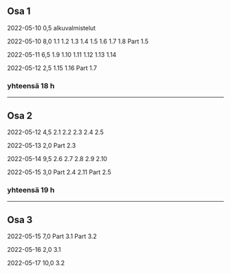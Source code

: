 ## Osa 1
2022-05-10  0,5 alkuvalmistelut

2022-05-10  8,0 1.1 1.2 1.3 1.4 1.5 1.6 1.7 1.8 Part 1.5

2022-05-11  6,5 1.9 1.10 1.11 1.12 1.13 1.14

2022-05-12  2,5 1.15 1.16 Part 1.7

### yhteensä 18 h

---

## Osa 2
2022-05-12  4,5 2.1 2.2 2.3 2.4 2.5

2022-05-13  2,0 Part 2.3

2022-05-14  9,5 2.6 2.7 2.8 2.9 2.10 

2022-05-15  3,0 Part 2.4 2.11 Part 2.5

### yhteensä 19 h

---

## Osa 3

2022-05-15  7,0 Part 3.1 Part 3.2

2022-05-16  2,0 3.1

2022-05-17  10,0 3.2
